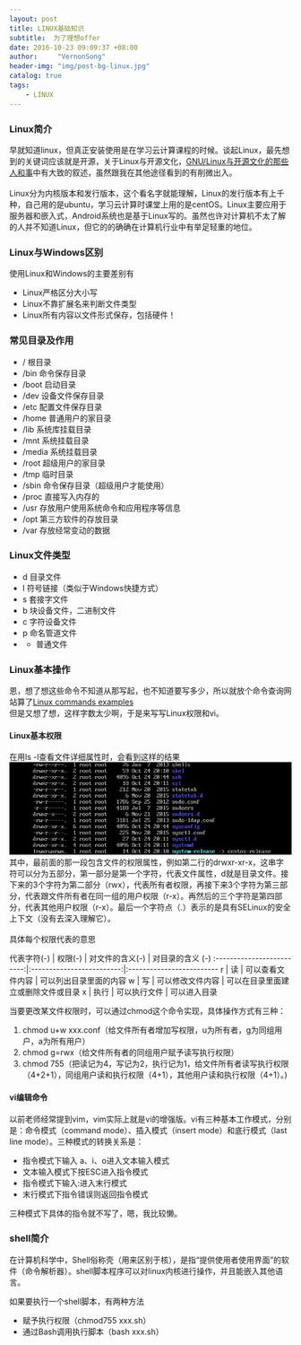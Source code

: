 ```yaml
---
layout: post
title: LINUX基础知识
subtitle:  为了理想offer
date: 2016-10-23 09:09:37 +08:00
author:     "VernonSong"
header-img: "img/post-bg-linux.jpg"
catalog: true
tags:
    - LINUX
---
```



### Linux简介
早就知道linux，但真正安装使用是在学习云计算课程的时候。谈起Linux，最先想到的关键词应该就是开源，关于Linux与开源文化，[GNU/Linux与开源文化的那些人和事](http://www.jianshu.com/p/a6a594a00b5b)中有大致的叙述，虽然跟我在其他途径看到的有削微出入。
<br>
<br>Linux分为内核版本和发行版本，这个看名字就能理解，Linux的发行版本有上千种，自己用的是ubuntu，学习云计算时课堂上用的是centOS。Linux主要应用于服务器和嵌入式，Android系统也是基于Linux写的。虽然也许对计算机不太了解的人并不知道Linux，但它的的确确在计算机行业中有举足轻重的地位。

### Linux与Windows区别
使用Linux和Windows的主要差别有

- Linux严格区分大小写
- Linux不靠扩展名来判断文件类型
- Linux所有内容以文件形式保存，包括硬件！

### 常见目录及作用
- / 根目录
- /bin 命令保存目录
- /boot 启动目录
- /dev 设备文件保存目录
- /etc 配置文件保存目录
- /home 普通用户的家目录
- /lib 系统库挂载目录
-  /mnt 系统挂载目录
- /media 系统挂载目录
- /root 超级用户的家目录
- /tmp 临时目录
- /sbin 命令保存目录（超级用户才能使用）
- /proc 直接写入内存的
- /usr 存放用户使用系统命令和应用程序等信息
- /opt 第三方软件的存放目录
- /var 存放经常变动的数据

### Linux文件类型

- d 目录文件
- l 符号链接（类似于Windows快捷方式）
- s 套接字文件
- b 块设备文件，二进制文件
- c 字符设备文件
- p 命名管道文件
- -  普通文件

### Linux基本操作
恩，想了想这些命令不知道从那写起，也不知道要写多少，所以就放个命令查询网站算了[Linux commands examples](http://linux-commands-examples.com/)
<br>但是又想了想，这样字数太少啊，于是来写写Linux权限和vi。

#### Linux基本权限
在用ls -l查看文件详细属性时，会看到这样的结果
![](https://github.com/VernonSong/Storage/blob/master/image/%60@1%7BUE88AV%7B%60Y0OFUBJCY42.png?raw=true)
其中，最前面的那一段包含文件的权限属性，例如第二行的drwxr-xr-x，这串字符可以分为五部分，第一部分是第一个字符，代表文件属性，d就是目录文件。接下来的3个字符为第二部分（rwx），代表所有者权限，再接下来3个字符为第三部分，代表跟文件所有者在同一组的用户权限（r-x）。再然后的三个字符是第四部分，代表其他用户权限（r-x）。最后一个字符点（.）表示的是具有SELinux的安全上下文（没有去深入理解它）。
<br>
<br>具体每个权限代表的意思

代表字符(-)        |      权限(-)                  |    对文件的含义(-)  | 对目录的含义 (-)
:-------------------------:|:-------------------------:|:-------------------------
r          |      读    |   可以查看文件内容    |   可以列出目录里面的内容
w        |      写     | 	可以修改文件内容  |  可以在目录里面建立或删除文件或目录
x         |      执行  |   可以执行文件          |   可以进入目录


当要更改某文件权限时，可以通过chmod这个命令实现，具体操作方式有三种：

1. chmod u+w xxx.conf（给文件所有者增加写权限，u为所有者，g为同组用户，a为所有用户）
2. chmod g=rwx（给文件所有者的同组用户赋予读写执行权限）
3. chmod 755（把读记为4，写记为2，执行记为1，给文件所有者读写执行权限（4+2+1），同组用户读和执行权限（4+1），其他用户读和执行权限（4+1）。)

#### vi编辑命令
以前老师经常提到vim，vim实际上就是vi的增强版。vi有三种基本工作模式，分别是：命令模式（command mode）、插入模式（insert mode）和底行模式（last line mode）。三种模式的转换关系是：
- 指令模式下输入  a、i、o进入文本输入模式
- 文本输入模式下按ESC进入指令模式
- 指令模式下输入:进入末行模式
- 末行模式下指令错误则返回指令模式

三种模式下具体的指令就不写了，嗯，我比较懒。

### shell简介
在计算机科学中，Shell俗称壳（用来区别于核），是指“提供使用者使用界面”的软件（命令解析器）。shell脚本程序可以对linux内核进行操作，并且能嵌入其他语言。

如果要执行一个shell脚本，有两种方法

- 赋予执行权限（chmod755 xxx.sh）
- 通过Bash调用执行脚本（bash xxx.sh）

